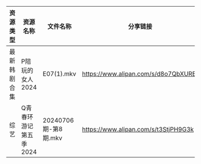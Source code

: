 | 资源类型   | 资源名称          | 文件名称              | 分享链接                                 | 更新时间                |
| ------ | ------------- | ----------------- | ------------------------------------ | ------------------- |
| 最新韩剧合集 | P陪玩的女人2024    | E07(1).mkv        | https://www.alipan.com/s/d8o7QbXUREf | 2024-07-07 00:09:48 |
| 综艺     | Q青春环游记第五季2024 | 20240706期-第8期.mkv | https://www.alipan.com/s/t3StjPH9G3k | 2024-07-07 00:08:29 |
